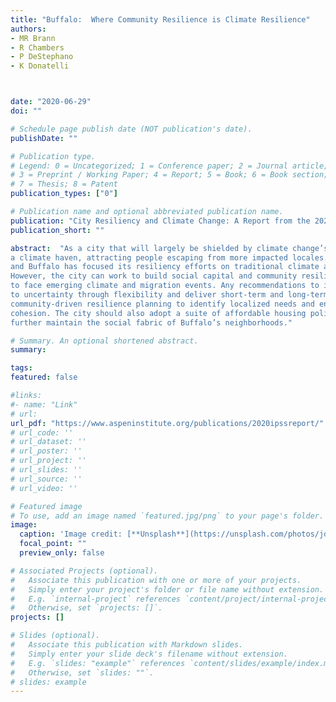 ```yaml
---
title: "Buffalo:  Where Community Resilience is Climate Resilience"
authors:
- MR Brann
- R Chambers
- P DeStephano
- K Donatelli



date: "2020-06-29"
doi: ""

# Schedule page publish date (NOT publication's date).
publishDate: ""

# Publication type.
# Legend: 0 = Uncategorized; 1 = Conference paper; 2 = Journal article;
# 3 = Preprint / Working Paper; 4 = Report; 5 = Book; 6 = Book section;
# 7 = Thesis; 8 = Patent
publication_types: ["0"]

# Publication name and optional abbreviated publication name.
publication: "City Resiliency and Climate Change: A Report from the 2020 Inter-Policy School Summit"
publication_short: ""

abstract:  "As a city that will largely be shielded by climate change’s most devastating impacts, Buffalo may become
a climate haven, attracting people escaping from more impacted locales. These flows are highly uncertain,
and Buffalo has focused its resiliency efforts on traditional climate adaptation and economic development.
However, the city can work to build social capital and community resilience, strengthening Buffalo’s ability
to face emerging climate and migration events. Any recommendations to improve resilience should adapt
to uncertainty through flexibility and deliver short-term and long-term benefits. Buffalo should engage in
community-driven resilience planning to identify localized needs and encourage neighborhood-level social
cohesion. The city should also adopt a suite of affordable housing policies to prevent displacement and
further maintain the social fabric of Buffalo’s neighborhoods."

# Summary. An optional shortened abstract.
summary:

tags:
featured: false

#links:
#- name: "Link"
# url: 
url_pdf: "https://www.aspeninstitute.org/publications/2020ipssreport/"
# url_code: ''
# url_dataset: ''
# url_poster: ''
# url_project: ''
# url_slides: ''
# url_source: ''
# url_video: ''

# Featured image
# To use, add an image named `featured.jpg/png` to your page's folder. 
image:
  caption: 'Image credit: [**Unsplash**](https://unsplash.com/photos/jdD8gXaTZsc)'
  focal_point: ""
  preview_only: false

# Associated Projects (optional).
#   Associate this publication with one or more of your projects.
#   Simply enter your project's folder or file name without extension.
#   E.g. `internal-project` references `content/project/internal-project/index.md`.
#   Otherwise, set `projects: []`.
projects: []

# Slides (optional).
#   Associate this publication with Markdown slides.
#   Simply enter your slide deck's filename without extension.
#   E.g. `slides: "example"` references `content/slides/example/index.md`.
#   Otherwise, set `slides: ""`.
# slides: example
---
```




